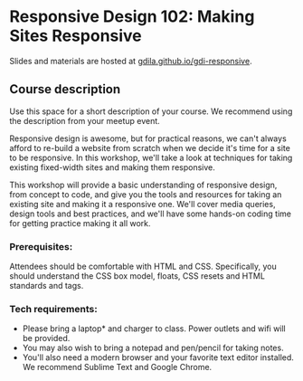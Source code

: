 # Responsive Design 102: Making Sites Responsive

Slides and materials are hosted at [gdila.github.io/gdi-responsive](gdila.github.io/gdi-responsive).

## Course description

Use this space for a short description of your course. We recommend using the description from your meetup event.

Responsive design is awesome, but for practical reasons, we can't always afford to re-build a website from scratch when we decide it's time for a site to be responsive. In this workshop, we'll take a look at techniques for taking existing fixed-width sites and making them responsive.

This workshop will provide a basic understanding of responsive design, from concept to code, and give you the tools and resources for taking an existing site and making it a responsive one. We'll cover media queries, design tools and best practices, and we'll have some hands-on coding time for getting practice making it all work.


### Prerequisites:

Attendees should be comfortable with HTML and CSS. Specifically, you should understand the CSS box model, floats, CSS resets and HTML standards and tags.



### Tech requirements:

 - Please bring a laptop* and charger to class. Power outlets and wifi will be provided.
 - You may also wish to bring a notepad and pen/pencil for taking notes.
 - You'll also need a modern browser and your favorite text editor installed. We recommend Sublime Text and Google Chrome.